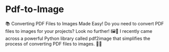 # Pdf-to-Image
📚 Converting PDF Files to Images Made Easy!
Do you need to convert PDF files to images for your projects? Look no further! 🖼️📄  I recently came across a powerful Python library called pdf2image that simplifies the process of converting PDF files to images. 🐍✨
